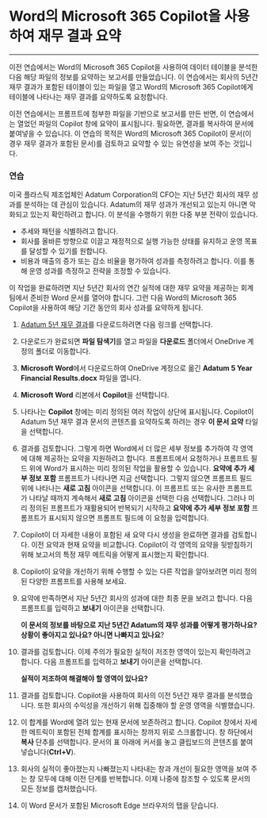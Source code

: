# Word의 Microsoft 365 Copilot을 사용하여 재무 결과 요약
---
이전 연습에서는 Word의 Microsoft 365 Copilot을 사용하여 데이터 테이블을 분석한 다음 해당 파일의 정보를 요약하는 보고서를 만들었습니다. 이 연습에서는 회사의 5년간 재무 결과가 포함된 테이블이 있는 파일을 열고 Word의 Microsoft 365 Copilot에게 테이블에 나타나는 재무 결과를 요약하도록 요청합니다.

이전 연습에서는 프롬프트에 첨부한 파일을 기반으로 보고서를 만든 반면, 이 연습에서는 열었던 파일의 Copilot 창에 요약이 표시됩니다. 필요하면, 결과를 복사하여 문서에 붙여넣을 수 있습니다. 이 연습의 목적은 Word의 Microsoft 365 Copilot이 문서(이 경우 재무 결과가 포함된 문서)를 검토하고 요약할 수 있는 유연성을 보여 주는 것입니다.

### 연습

미국 플라스틱 제조업체인 Adatum Corporation의 CFO는 지난 5년간 회사의 재무 성과를 분석하는 데 관심이 있습니다. Adatum의 재무 성과가 개선되고 있는지 아니면 악화되고 있는지 확인하려고 합니다. 이 분석을 수행하기 위한 다중 부분 전략이 있습니다.

 -  추세와 패턴을 식별하려고 합니다.
 -  회사를 올바른 방향으로 이끌고 재정적으로 실행 가능한 상태를 유지하고 운영 목표를 달성할 수 있기를 원합니다.
 -  비용과 매출의 증가 또는 감소 비율을 평가하여 성과를 측정하려고 합니다. 이를 통해 운영 성과를 측정하고 전략을 조정할 수 있습니다.

이 작업을 완료하려면 지난 5년간 회사의 연간 실적에 대한 재무 요약을 제공하는 회계 팀에서 준비한 Word 문서를 열어야 합니다. 그런 다음 Word의 Microsoft 365 Copilot을 사용하여 해당 기간 동안의 회사 성과를 요약하게 됩니다.

1.  [Adatum 5년 재무 결과](https://go.microsoft.com/fwlink/?linkid=2268923)를 다운로드하려면 다음 링크를 선택합니다.
2.  다운로드가 완료되면 **파일 탐색기**를 열고 파일을 **다운로드** 폴더에서 OneDrive 계정의 폴더로 이동합니다.
3.  **Microsoft Word**에서 다운로드하여 OneDrive 계정으로 옮긴 **Adatum 5 Year Financial Results.docx** 파일을 엽니다.
4.  **Microsoft Word** 리본에서 **Copilot**을 선택합니다.
5.  나타나는 **Copilot** 창에는 미리 정의된 여러 작업이 상단에 표시됩니다. Copilot이 Adatum 5년 재무 결과 문서의 콘텐츠를 요약하도록 하려는 경우 **이 문서 요약** 타일을 선택합니다.
6.  결과를 검토합니다. 그렇게 하면 Word에서 더 많은 세부 정보를 추가하여 각 영역에 대해 제공하는 요약을 지원하려고 합니다. 프롬프트에서 요청하거나 프롬프트 필드 위에 Word가 표시하는 미리 정의된 작업을 활용할 수 있습니다. **요약에 추가 세부 정보 포함** 프롬프트가 나타나면 지금 선택합니다. 그렇지 않으면 프롬프트 필드 위에 나타나는 **새로 고침** 아이콘을 선택합니다. 이 프롬프트 또는 유사한 프롬프트가 나타날 때까지 계속해서 **새로 고침** 아이콘을 선택한 다음 선택합니다. 그러나 미리 정의된 프롬프트가 재활용되어 반복되기 시작하고 **요약에 추가 세부 정보 포함** 프롬프트가 표시되지 않으면 프롬프트 필드에 이 요청을 입력합니다.
7.  Copilot이 더 자세한 내용이 포함된 새 요약 다시 생성을 완료하면 결과를 검토합니다. 이전 요약과 현재 요약을 비교합니다. Copilot이 각 영역의 요약을 뒷받침하기 위해 보고서의 특정 재무 메트릭을 어떻게 표시했는지 확인합니다.
8.  Copilot이 요약을 개선하기 위해 수행할 수 있는 다른 작업을 알아보려면 미리 정의된 다양한 프롬프트를 사용해 보세요.
9.  요약에 만족하면서 지난 5년간 회사의 성과에 대한 최종 문을 보려고 합니다. 다음 프롬프트를 입력하고 **보내기** 아이콘을 선택합니다.
    
    **이 문서의 정보를 바탕으로 지난 5년간 Adatum의 재무 성과를 어떻게 평가하나요? 상황이 좋아지고 있나요? 아니면 나빠지고 있나요**?
10. 결과를 검토합니다. 이제 주의가 필요한 실적이 저조한 영역이 있는지 확인하려고 합니다. 다음 프롬프트를 입력하고 **보내기** 아이콘을 선택합니다.

    **실적이 저조하여 해결해야 할 영역이 있나요?**
11. 결과를 검토합니다. Copilot을 사용하여 회사의 이전 5년간 재무 결과를 분석했습니다. 또한 회사의 수익성을 개선하기 위해 집중해야 할 운영 영역을 식별했습니다.
12. 이 합계를 Word에 열려 있는 현재 문서에 보존하려고 합니다. Copilot 창에서 자세한 메트릭이 포함된 전체 합계를 표시하는 창까지 위로 스크롤합니다. 창 하단에서 **복사** 단추를 선택합니다. 문서의 표 아래에 커서를 놓고 클립보드의 콘텐츠를 붙여넣습니다(**Ctrl+V**).
13. 회사의 실적이 좋아졌는지 나빠졌는지 나타내는 창과 개선이 필요한 영역을 보여 주는 창 모두에 대해 이전 단계를 반복합니다. 이제 나중에 참조할 수 있도록 문서의 모든 정보를 캡처했습니다.
14. 이 Word 문서가 포함된 Microsoft Edge 브라우저의 탭을 닫습니다.
